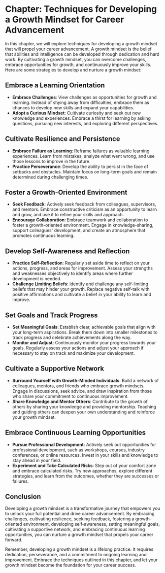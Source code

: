 Chapter: Techniques for Developing a Growth Mindset for Career Advancement
==========================================================================

In this chapter, we will explore techniques for developing a growth mindset that will propel your career advancement. A growth mindset is the belief that abilities and intelligence can be developed through dedication and hard work. By cultivating a growth mindset, you can overcome challenges, embrace opportunities for growth, and continuously improve your skills. Here are some strategies to develop and nurture a growth mindset:

Embrace a Learning Orientation
------------------------------

* **Embrace Challenges**: View challenges as opportunities for growth and learning. Instead of shying away from difficulties, embrace them as chances to develop new skills and expand your capabilities.
* **Adopt a Curious Mindset**: Cultivate curiosity and seek out new knowledge and experiences. Embrace a thirst for learning by asking questions, pursuing new interests, and exploring different perspectives.

Cultivate Resilience and Persistence
------------------------------------

* **Embrace Failure as Learning**: Reframe failures as valuable learning experiences. Learn from mistakes, analyze what went wrong, and use those lessons to improve in the future.
* **Practice Perseverance**: Develop the ability to persist in the face of setbacks and obstacles. Maintain focus on long-term goals and remain determined during challenging times.

Foster a Growth-Oriented Environment
------------------------------------

* **Seek Feedback**: Actively seek feedback from colleagues, supervisors, and mentors. Embrace constructive criticism as an opportunity to learn and grow, and use it to refine your skills and approach.
* **Encourage Collaboration**: Embrace teamwork and collaboration to foster a growth-oriented environment. Engage in knowledge-sharing, support colleagues' development, and create an atmosphere that promotes continuous learning.

Develop Self-Awareness and Reflection
-------------------------------------

* **Practice Self-Reflection**: Regularly set aside time to reflect on your actions, progress, and areas for improvement. Assess your strengths and weaknesses objectively to identify areas where further development is needed.
* **Challenge Limiting Beliefs**: Identify and challenge any self-limiting beliefs that may hinder your growth. Replace negative self-talk with positive affirmations and cultivate a belief in your ability to learn and improve.

Set Goals and Track Progress
----------------------------

* **Set Meaningful Goals**: Establish clear, achievable goals that align with your long-term aspirations. Break them down into smaller milestones to track progress and celebrate achievements along the way.
* **Monitor and Adjust**: Continuously monitor your progress towards your goals. Regularly assess your actions and adjust your approach if necessary to stay on track and maximize your development.

Cultivate a Supportive Network
------------------------------

* **Surround Yourself with Growth-Minded Individuals**: Build a network of colleagues, mentors, and friends who embrace growth mindsets. Engage in discussions, seek advice, and draw inspiration from those who share your commitment to continuous improvement.
* **Share Knowledge and Mentor Others**: Contribute to the growth of others by sharing your knowledge and providing mentorship. Teaching and guiding others can deepen your own understanding and reinforce your growth mindset.

Embrace Continuous Learning Opportunities
-----------------------------------------

* **Pursue Professional Development**: Actively seek out opportunities for professional development, such as workshops, courses, industry conferences, or online resources. Invest in your skills and knowledge to stay ahead in your field.
* **Experiment and Take Calculated Risks**: Step out of your comfort zone and embrace calculated risks. Try new approaches, explore different strategies, and learn from the outcomes, whether they are successes or failures.

Conclusion
----------

Developing a growth mindset is a transformative journey that empowers you to unlock your full potential and drive career advancement. By embracing challenges, cultivating resilience, seeking feedback, fostering a growth-oriented environment, developing self-awareness, setting meaningful goals, cultivating a supportive network, and embracing continuous learning opportunities, you can nurture a growth mindset that propels your career forward.

Remember, developing a growth mindset is a lifelong practice. It requires dedication, perseverance, and a commitment to ongoing learning and improvement. Embrace the techniques outlined in this chapter, and let your growth mindset become the foundation for your career success.
